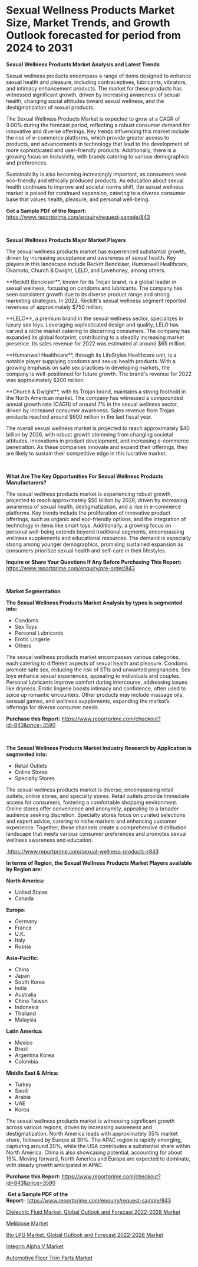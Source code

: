 <p><h1>Sexual Wellness Products Market Size, Market Trends, and Growth Outlook forecasted for period from 2024 to 2031</h1></p><p><strong>Sexual Wellness Products Market Analysis and Latest Trends</strong></p>
<p><p>Sexual wellness products encompass a range of items designed to enhance sexual health and pleasure, including contraceptives, lubricants, vibrators, and intimacy enhancement products. The market for these products has witnessed significant growth, driven by increasing awareness of sexual health, changing social attitudes toward sexual wellness, and the destigmatization of sexual products. </p><p>The Sexual Wellness Products Market is expected to grow at a CAGR of 9.00% during the forecast period, reflecting a robust consumer demand for innovative and diverse offerings. Key trends influencing this market include the rise of e-commerce platforms, which provide greater access to products, and advancements in technology that lead to the development of more sophisticated and user-friendly products. Additionally, there is a growing focus on inclusivity, with brands catering to various demographics and preferences. </p><p>Sustainability is also becoming increasingly important, as consumers seek eco-friendly and ethically produced products. As education about sexual health continues to improve and societal norms shift, the sexual wellness market is poised for continued expansion, catering to a diverse consumer base that values health, pleasure, and personal well-being.</p></p>
<p><strong>Get a Sample PDF of the Report:&nbsp;</strong> <a href="https://www.reportprime.com/enquiry/request-sample/843">https://www.reportprime.com/enquiry/request-sample/843</a></p>
<p>&nbsp;</p>
<p><strong>Sexual Wellness Products Major Market Players</strong></p>
<p><p>The sexual wellness products market has experienced substantial growth, driven by increasing acceptance and awareness of sexual health. Key players in this landscape include Reckitt Benckiser, Humanwell Healthcare, Okamoto, Church & Dwight, LELO, and Lovehoney, among others.</p><p>**Reckitt Benckiser**, known for its Trojan brand, is a global leader in sexual wellness, focusing on condoms and lubricants. The company has seen consistent growth due to its diverse product range and strong marketing strategies. In 2022, Reckitt's sexual wellness segment reported revenues of approximately $750 million.</p><p>**LELO**, a premium brand in the sexual wellness sector, specializes in luxury sex toys. Leveraging sophisticated design and quality, LELO has carved a niche market catering to discerning consumers. The company has expanded its global footprint, contributing to a steadily increasing market presence. Its sales revenue for 2022 was estimated at around $65 million.</p><p>**Humanwell Healthcare**, through its LifeStyles Healthcare unit, is a notable player supplying condoms and sexual health products. With a growing emphasis on safe sex practices in developing markets, the company is well-positioned for future growth. The brand's revenue for 2022 was approximately $200 million.</p><p>**Church & Dwight**, with its Trojan brand, maintains a strong foothold in the North American market. The company has witnessed a compounded annual growth rate (CAGR) of around 7% in the sexual wellness sector, driven by increased consumer awareness. Sales revenue from Trojan products reached around $600 million in the last fiscal year.</p><p>The overall sexual wellness market is projected to reach approximately $40 billion by 2026, with robust growth stemming from changing societal attitudes, innovations in product development, and increasing e-commerce penetration. As these companies innovate and expand their offerings, they are likely to sustain their competitive edge in this lucrative market.</p></p>
<p>&nbsp;</p>
<p><strong>What Are The Key Opportunities For Sexual Wellness Products Manufacturers?</strong></p>
<p><p>The sexual wellness products market is experiencing robust growth, projected to reach approximately $50 billion by 2028, driven by increasing awareness of sexual health, destigmatization, and a rise in e-commerce platforms. Key trends include the proliferation of innovative product offerings, such as organic and eco-friendly options, and the integration of technology in items like smart toys. Additionally, a growing focus on personal well-being extends beyond traditional segments, encompassing wellness supplements and educational resources. The demand is especially strong among younger demographics, promising sustained expansion as consumers prioritize sexual health and self-care in their lifestyles.</p></p>
<p><strong>Inquire or Share Your Questions If Any Before Purchasing This Report:</strong> <a href="https://www.reportprime.com/enquiry/pre-order/843">https://www.reportprime.com/enquiry/pre-order/843</a></p>
<p>&nbsp;</p>
<p><strong>Market Segmentation</strong></p>
<p><strong>The Sexual Wellness Products Market Analysis by types is segmented into:</strong></p>
<p><ul><li>Condoms</li><li>Sex Toys</li><li>Personal Lubricants</li><li>Erotic Lingerie</li><li>Others</li></ul></p>
<p><p>The sexual wellness products market encompasses various categories, each catering to different aspects of sexual health and pleasure. Condoms promote safe sex, reducing the risk of STIs and unwanted pregnancies. Sex toys enhance sexual experiences, appealing to individuals and couples. Personal lubricants improve comfort during intercourse, addressing issues like dryness. Erotic lingerie boosts intimacy and confidence, often used to spice up romantic encounters. Other products may include massage oils, sensual games, and wellness supplements, expanding the market’s offerings for diverse consumer needs.</p></p>
<p><strong>Purchase this Report:&nbsp;</strong><a href="https://www.reportprime.com/checkout?id=843&price=3590">https://www.reportprime.com/checkout?id=843&price=3590</a></p>
<p>&nbsp;</p>
<p><strong>The Sexual Wellness Products Market Industry Research by Application is segmented into:</strong></p>
<p><ul><li>Retail Outlets</li><li>Online Stores</li><li>Specialty Stores</li></ul></p>
<p><p>The sexual wellness products market is diverse, encompassing retail outlets, online stores, and specialty stores. Retail outlets provide immediate access for consumers, fostering a comfortable shopping environment. Online stores offer convenience and anonymity, appealing to a broader audience seeking discretion. Specialty stores focus on curated selections and expert advice, catering to niche markets and enhancing customer experience. Together, these channels create a comprehensive distribution landscape that meets various consumer preferences and promotes sexual wellness awareness and education.</p></p>
<p><a href="https://www.reportprime.com/sexual-wellness-products-r843">&nbsp;https://www.reportprime.com/sexual-wellness-products-r843</a></p>
<p><strong>In terms of Region, the Sexual Wellness Products Market Players available by Region are:</strong></p>
<p>
    <p> <strong> North America: </strong>
        <ul>
            <li>United States</li>
            <li>Canada</li>
        </ul>
        </p> 
    <p> <strong> Europe: </strong>
        <ul>
            <li>Germany</li>
            <li>France</li>
            <li>U.K.</li>
            <li>Italy</li>
            <li>Russia</li>
        </ul>
        </p> 
    <p> <strong> Asia-Pacific: </strong>
        <ul>
            <li>China</li>
            <li>Japan</li>
            <li>South Korea</li>
            <li>India</li>
            <li>Australia</li>
            <li>China Taiwan</li>
            <li>Indonesia</li>
            <li>Thailand</li>
            <li>Malaysia</li>
        </ul>
        </p> 
    <p> <strong> Latin America: </strong>
        <ul>
            <li>Mexico</li>
            <li>Brazil</li>
            <li>Argentina Korea</li>
            <li>Colombia</li>
        </ul>
        </p> 
    <p> <strong> Middle East & Africa: </strong>
        <ul>
            <li>Turkey</li>
            <li>Saudi</li>
            <li>Arabia</li>
            <li>UAE</li>
            <li>Korea</li>
        </ul>
    </p>
    </p>
<p><p>The sexual wellness products market is witnessing significant growth across various regions, driven by increasing awareness and destigmatization. North America leads with approximately 35% market share, followed by Europe at 30%. The APAC region is rapidly emerging, capturing around 20%, while the USA contributes a substantial share within North America. China is also showcasing potential, accounting for about 15%. Moving forward, North America and Europe are expected to dominate, with steady growth anticipated in APAC.</p></p>
<p><strong>Purchase this Report: </strong><a href="https://www.reportprime.com/checkout?id=843&price=3590">https://www.reportprime.com/checkout?id=843&price=3590</a></p>
<p>&nbsp;<strong>Get a Sample PDF of the Report:&nbsp;&nbsp;</strong><a href="https://www.reportprime.com/enquiry/request-sample/843">https://www.reportprime.com/enquiry/request-sample/843</a></p>
<p><strong></strong></p>
<p><p><a href="https://www.linkedin.com/pulse/dielectric-fluid-market-global-outlook-forecast-2022-2028-regional-rxwof?trackingId=IGMBcBkuRjaKG6hFXZghKQ%3D%3D">Dielectric Fluid Market, Global Outlook and Forecast 2022-2028 Market</a></p><p><a href="https://medium.com/@amyjacobi/melibiose-market-market-segmentation-geographical-regions-and-market-forcast-till-2031-850263b73709">Melibiose Market</a></p><p><a href="https://www.linkedin.com/pulse/emerging-bio-lpg-market-global-outlook-forecast-2022-2028-opportunities-vyq8f?trackingId=h0ZtYxx9S8SX0kWU2%2B2m3w%3D%3D">Bio LPG Market, Global Outlook and Forecast 2022-2028 Market</a></p><p><a href="https://medium.com/@amyjacobi/what-are-the-growth-opportunities-and-challenges-in-the-integrin-alpha-v-market-636fa0f363e2">Integrin Alpha V Market</a></p><p><a href="https://issuu.com/reportprime-2/docs/automotive-floor-trim-parts-market-_8f51dc8a876bc5">Automotive Floor Trim Parts Market</a></p></p>